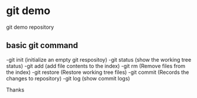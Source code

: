 # git demo

git demo repository

## basic git command

-git init (initialize an empty git respositoy)
-git status (show the working tree status)
-git add (add file contents to the index)
-git rm (Remove files from the index)
-git restore (Restore working tree files)
-git commit (Records the changes to repository)
-git log (show commit logs)

Thanks